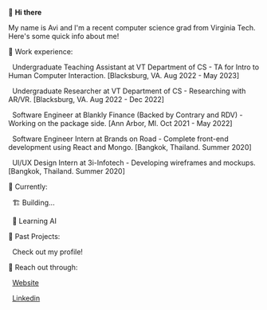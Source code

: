 👋 **Hi there**

My name is Avi and I'm a recent computer science grad from Virginia Tech. Here's some quick info about me!

🚀 Work experience:

&nbsp; Undergraduate Teaching Assistant at VT Department of CS - TA for Intro to Human Computer Interaction. [Blacksburg, VA. Aug 2022 - May 2023]
  
&nbsp; Undergraduate Researcher at VT Department of CS - Researching with AR/VR. [Blacksburg, VA. Aug 2022 - Dec 2022]
  
&nbsp;  Software Engineer at Blankly Finance (Backed by Contrary and RDV) - Working on the package side.  [Ann Arbor, MI. Oct 2021 - May 2022]
  
&nbsp;  Software Engineer Intern at Brands on Road - Complete front-end development using React and Mongo. [Bangkok, Thailand. Summer 2020]
  
&nbsp;  UI/UX Design Intern at 3i-Infotech - Developing wireframes and mockups. [Bangkok, Thailand. Summer 2020]

📍 Currently:

&nbsp;  🏗️ Building... 

&nbsp;  🤖 Learning AI 

📖 Past Projects:

&nbsp;  Check out my profile!

💬 Reach out through:

&nbsp;  [Website](https://avimehta.netlify.app/)
  
&nbsp;  [Linkedin](https://www.linkedin.com/in/mehtavi/)
